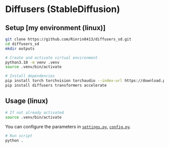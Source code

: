 # Diffusers (StableDiffusion)

## Setup [my environment (linux)]

```bash
git clone https://github.com/Rinrin0413/diffusers_sd.git
cd diffusers_sd
mkdir outputs

# Create and activate virtual environment
python3.10 -m venv .venv
source .venv/bin/activate

# Install dependencies
pip install torch torchvision torchaudio --index-url https://download.pytorch.org/whl/cu117
pip install diffusers transformers accelerate
```

## Usage (linux)

```bash
# If not already activated
source .venv/bin/activate
```

You can configure the parameters in [`settings.py`](settings.py), [`config.py`](config.py).

```bash
# Run script
python .
```
